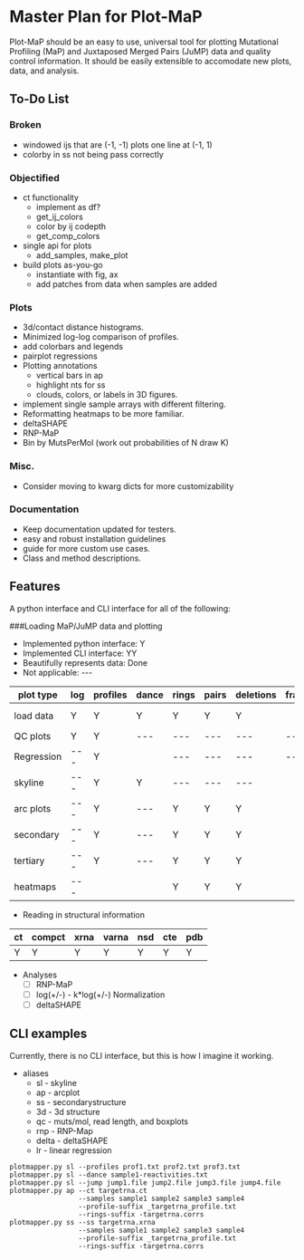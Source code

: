 Master Plan for Plot-MaP
========================
Plot-MaP should be an easy to use, universal tool for plotting Mutational
Profiling (MaP) and Juxtaposed Merged Pairs (JuMP) data and quality control
information. It should be easily extensible to accomodate new plots, data, and
analysis.

To-Do List
----------
### Broken
- windowed ijs that are (-1, -1) plots one line at (-1, 1)
- colorby in ss not being pass correctly
### Objectified
- ct functionality
  - implement as df?
  - get_ij_colors
  - color by ij codepth
  - get_comp_colors
- single api for plots
  - add_samples, make_plot
- build plots as-you-go
  - instantiate with fig, ax
  - add patches from data when samples are added
### Plots
- 3d/contact distance histograms.
- Minimized log-log comparison of profiles.
- add colorbars and legends
- pairplot regressions
- Plotting annotations
  - vertical bars in ap
  - highlight nts for ss
  - clouds, colors, or labels in 3D figures.
- implement single sample arrays with different filtering.
- Reformatting heatmaps to be more familiar.
- deltaSHAPE
- RNP-MaP
- Bin by MutsPerMol (work out probabilities of N draw K)
### Misc.
- Consider moving to kwarg dicts for more customizability
### Documentation
- Keep documentation updated for testers.
- easy and robust installation guidelines
- guide for more custom use cases.
- Class and method descriptions.

Features
--------
A python interface and CLI interface for all of the following:

###Loading MaP/JuMP data and plotting
- Implemented python interface: Y
- Implemented CLI interface: YY
- Beautifully represents data: Done
- Not applicable: ---

| plot type | log | profiles | dance | rings | pairs | deletions | frags | array | probs |
|-----------|-----|----------|-------|-------|-------|-----------|-------|-------|-------|
| load data | Y   | Y        | Y     | Y     | Y     | Y         |       | ----- |       |
| QC plots  | Y   | Y        | ---   | ---   | ---   | ---       | ---   | Y     |       |
| Regression| --- | Y        |       | ---   | ---   | ---       | ---   |       |       |
| skyline   | --- | Y        | Y     | ---   | ---   | ---       |       | Y     |       |
| arc plots | --- | Y        | ---   | Y     | Y     | Y         |       | Y     |       |
| secondary | --- | Y        | ---   | Y     | Y     | Y         |       | Y     |       |
| tertiary  | --- | Y        | ---   | Y     | Y     | Y         |       |       |       |
| heatmaps  | --- |          |       | Y     | Y     | Y         |       |       |       |

- Reading in structural information

| ct | compct | xrna | varna | nsd | cte | pdb |
|----|--------|------|-------|-----|-----|-----|
| Y  | Y      | Y    | Y     | Y   | Y   | Y   |

- Analyses
  - [ ] RNP-MaP
  - [ ] log(+/-) - k*log(+/-) Normalization
  - [ ] deltaSHAPE

CLI examples
------------
Currently, there is no CLI interface, but this is how I imagine it working.
- aliases
  - sl - skyline
  - ap - arcplot
  - ss - secondarystructure
  - 3d - 3d structure
  - qc - muts/mol, read length, and boxplots
  - rnp - RNP-Map
  - delta - deltaSHAPE
  - lr - linear regression
```
plotmapper.py sl --profiles prof1.txt prof2.txt prof3.txt
plotmapper.py sl --dance sample1-reactivities.txt
plotmapper.py sl --jump jump1.file jump2.file jump3.file jump4.file
plotmapper.py ap --ct targetrna.ct
                 --samples sample1 sample2 sample3 sample4
                 --profile-suffix _targetrna_profile.txt
                 --rings-suffix -targetrna.corrs
plotmapper.py ss --ss targetrna.xrna
                 --samples sample1 sample2 sample3 sample4
                 --profile-suffix _targetrna_profile.txt
                 --rings-suffix -targetrna.corrs
```
